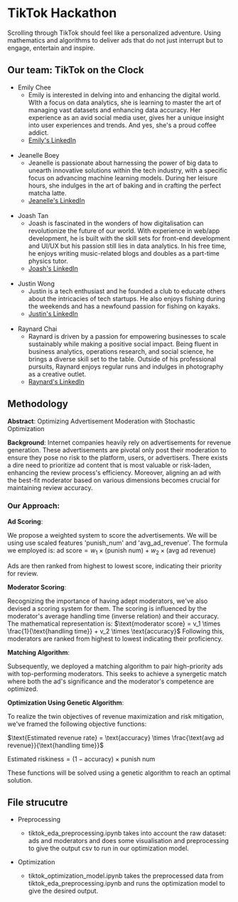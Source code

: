 # TikTok Hackathon

Scrolling through TikTok should feel like a personalized adventure. Using mathematics and algorithms to deliver ads that do not just interrupt but to engage, entertain and inspire.

## Our team: TikTok on the Clock

- Emily Chee
  - Emily is interested in delving into and enhancing the digital world. WIth a focus on data analytics, she is learning to master the art of managing vast datasets and enhancing data accuracy. Her experience as an avid social media user, gives her a unique insight into user experiences and trends. And yes, she's a proud coffee addict.
  - [Emily's LinkedIn](https://www.linkedin.com/in/emily-chee-1144391a8/)
<br /><br />
- Jeanelle Boey
  - Jeanelle is passionate about harnessing the power of big data to unearth innovative solutions within the tech industry, with a specific focus on advancing machine learning models. During her leisure hours, she indulges in the art of baking and in crafting the perfect matcha latte.
  - [Jeanelle's LinkedIn](https://www.linkedin.com/in/jeanelleboey/)
<br /><br />
- Joash Tan
  - Joash is fascinated in the wonders of how digitalisation can revolutionize the future of our world. With experience in web/app development, he is built with the skill sets for front-end development and UI/UX but his passion still lies in data analytics. In his free time, he enjoys writing music-related blogs and doubles as a part-time physics tutor.
  - [Joash's LinkedIn](https://www.linkedin.com/in/tanjoash)
<br /><br />
- Justin Wong
  - Justin is a tech enthusiast and he founded a club to educate others about the intricacies of tech startups. He also enjoys fishing during the weekends and has a newfound passion for fishing on kayaks.
  - [Justin's LinkedIn](https://www.linkedin.com/in/justinwongwj/)
<br /><br />
- Raynard Chai
  - Raynard is driven by a passion for empowering businesses to scale sustainably while making a positive social impact. Being fluent in business analytics, operations research, and social science, he brings a diverse skill set to the table. Outside of his professional pursuits, Raynard enjoys regular runs and indulges in photography as a creative outlet.
  - [Raynard's LinkedIn](https://www.linkedin.com/in/cycraynard/)

## Methodology

**Abstract**: Optimizing Advertisement Moderation with Stochastic Optimization

**Background**:
Internet companies heavily rely on advertisements for revenue generation. These advertisements are pivotal only post their moderation to ensure they pose no risk to the platform, users, or advertisers. There exists a dire need to prioritize ad content that is most valuable or risk-laden, enhancing the review process's efficiency. Moreover, aligning an ad with the best-fit moderator based on various dimensions becomes crucial for maintaining review accuracy.

### Our Approach:

**Ad Scoring**:

We propose a weighted system to score the advertisements. We will be using use scaled features 'punish_num' and 'avg_ad_revenue'. The formula we employed is:
$\text{ad score} = w_1 \times (\text{punish num}) + w_2 \times (\text{avg ad revenue})$

Ads are then ranked from highest to lowest score, indicating their priority for review.

**Moderator Scoring**:

Recognizing the importance of having adept moderators, we've also devised a scoring system for them. The scoring is influenced by the moderator's average handling time (inverse relation) and their accuracy. The mathematical representation is:
$\text{moderator score} = v_1 \times \frac{1}{\text{handling time}} + v_2 \times \text{accuracy}$
Following this, moderators are ranked from highest to lowest indicating their proficiency.

**Matching Algorithm**:

Subsequently, we deployed a matching algorithm to pair high-priority ads with top-performing moderators. This seeks to achieve a synergetic match where both the ad's significance and the moderator's competence are optimized.

**Optimization Using Genetic Algorithm**:

To realize the twin objectives of revenue maximization and risk mitigation, we've framed the following objective functions:

$\text{Estimated revenue rate} = \text{accuracy} \times \frac{\text{avg ad revenue}}{\text{handling time}}$

$\text{Estimated riskiness} = (1 - \text{accuracy}) \times \text{punish num}$

These functions will be solved using a genetic algorithm to reach an optimal solution.

## File strucutre
- Preprocessing
  - tiktok_eda_preprocessing.ipynb takes into account the raw dataset: ads and moderators and does some visualisation and preprocessing to give the output csv to run in our optimization model.

- Optimization
  - tiktok_optimization_model.ipynb takes the preprocessed data from tiktok_eda_preprocessing.ipynb and runs the optimization model to give the desired output.
